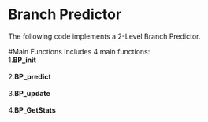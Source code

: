 # Branch Predictor
The following code implements a 2-Level Branch Predictor. <br /> 

#Main Functions
Includes 4 main functions:<br />
1.**BP_init** <br /><br />
2.**BP_predict** <br /><br />
3.**BP_update**<br /><br />
4.**BP_GetStats**<br /><br />
